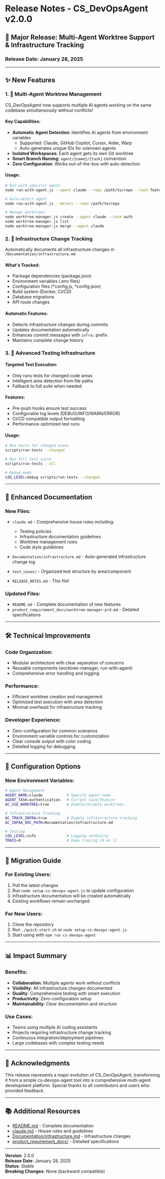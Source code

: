# Release Notes - CS_DevOpsAgent v2.0.0

## 🚀 Major Release: Multi-Agent Worktree Support & Infrastructure Tracking

### Release Date: January 28, 2025

---

## ✨ New Features

### 1. 🤖 Multi-Agent Worktree Management
CS_DevOpsAgent now supports multiple AI agents working on the same codebase simultaneously without conflicts!

#### Key Capabilities:
- **Automatic Agent Detection**: Identifies AI agents from environment variables
  - Supported: Claude, GitHub Copilot, Cursor, Aider, Warp
  - Auto-generates unique IDs for unknown agents
- **Isolated Workspaces**: Each agent gets its own Git worktree
- **Smart Branch Naming**: `agent/{name}/{task}` convention
- **Zero Configuration**: Works out-of-the-box with auto-detection

#### Usage:
```bash
# Run with specific agent
node run-with-agent.js --agent claude --repo /path/to/repo --task feature-auth

# Auto-detect agent
node run-with-agent.js --detect --repo /path/to/repo

# Manage worktrees
node worktree-manager.js create --agent claude --task auth
node worktree-manager.js list
node worktree-manager.js merge --agent claude
```

### 2. 📁 Infrastructure Change Tracking
Automatically documents all infrastructure changes in `/Documentation/infrastructure.md`

#### What's Tracked:
- Package dependencies (package.json)
- Environment variables (.env files)
- Configuration files (*config.js, *config.json)
- Build system (Docker, CI/CD)
- Database migrations
- API route changes

#### Automatic Features:
- Detects infrastructure changes during commits
- Updates documentation automatically
- Enhances commit messages with `infra:` prefix
- Maintains complete change history

### 3. 🧪 Advanced Testing Infrastructure

#### Targeted Test Execution:
- Only runs tests for changed code areas
- Intelligent area detection from file paths
- Fallback to full suite when needed

#### Features:
- Pre-push hooks ensure test success
- Configurable log levels (DEBUG/INFO/WARN/ERROR)
- CI/CD compatible output formatting
- Performance-optimized test runs

#### Usage:
```bash
# Run tests for changed areas
scripts/run-tests --changed

# Run full test suite
scripts/run-tests --all

# Debug mode
LOG_LEVEL=debug scripts/run-tests --changed
```

---

## 📝 Enhanced Documentation

### New Files:
- `claude.md` - Comprehensive house rules including:
  - Testing policies
  - Infrastructure documentation guidelines
  - Worktree management rules
  - Code style guidelines
  
- `Documentation/infrastructure.md` - Auto-generated infrastructure change log
- `test_cases/` - Organized test structure by area/component
- `RELEASE_NOTES.md` - This file!

### Updated Files:
- `README.md` - Complete documentation of new features
- `product_requirement_docs/worktree-manager-prd.md` - Detailed specifications

---

## 🛠️ Technical Improvements

### Code Organization:
- Modular architecture with clear separation of concerns
- Reusable components (worktree-manager, run-with-agent)
- Comprehensive error handling and logging

### Performance:
- Efficient worktree creation and management
- Optimized test execution with area detection
- Minimal overhead for infrastructure tracking

### Developer Experience:
- Zero-configuration for common scenarios
- Environment variable controls for customization
- Clear console output with color coding
- Detailed logging for debugging

---

## 🔧 Configuration Options

### New Environment Variables:
```bash
# Agent Management
AGENT_NAME=claude           # Specify agent name
AGENT_TASK=authentication   # Current task/feature
AC_USE_WORKTREE=true        # Enable/disable worktrees

# Infrastructure Tracking
AC_TRACK_INFRA=true         # Enable infrastructure tracking
AC_INFRA_DOC_PATH=Documentation/infrastructure.md

# Testing
LOG_LEVEL=info              # Logging verbosity
TRACE=0                     # Deep tracing (0 or 1)
```

---

## 🚀 Migration Guide

### For Existing Users:
1. Pull the latest changes
2. Run `node setup-cs-devops-agent.js` to update configuration
3. Infrastructure documentation will be created automatically
4. Existing workflows remain unchanged

### For New Users:
1. Clone the repository
2. Run `./quick-start.sh` or `node setup-cs-devops-agent.js`
3. Start using with `npm run cs-devops-agent`

---

## 📊 Impact Summary

### Benefits:
- **Collaboration**: Multiple agents work without conflicts
- **Visibility**: All infrastructure changes documented
- **Quality**: Comprehensive testing with smart execution
- **Productivity**: Zero-configuration setup
- **Maintainability**: Clear documentation and structure

### Use Cases:
- Teams using multiple AI coding assistants
- Projects requiring infrastructure change tracking
- Continuous integration/deployment pipelines
- Large codebases with complex testing needs

---

## 🙏 Acknowledgments

This release represents a major evolution of CS_DevOpsAgent, transforming it from a simple cs-devops-agent tool into a comprehensive multi-agent development platform. Special thanks to all contributors and users who provided feedback.

---

## 📚 Additional Resources

- [README.md](README.md) - Complete documentation
- [claude.md](claude.md) - House rules and guidelines
- [Documentation/infrastructure.md](Documentation/infrastructure.md) - Infrastructure changes
- [product_requirement_docs/](product_requirement_docs/) - Detailed specifications

---

**Version**: 2.0.0  
**Release Date**: January 28, 2025  
**Status**: Stable  
**Breaking Changes**: None (backward compatible)